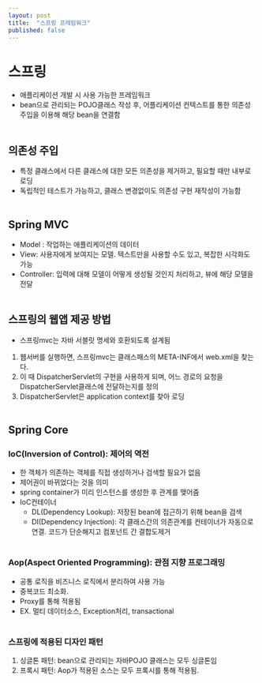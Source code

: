 ```yaml
---
layout: post
title:  "스프링 프레임워크"
published: false
---
```


# 스프링
- 애플리케이션 개발 시 사용 가능한 프레임워크
- bean으로 관리되는 POJO클래스 작성 후, 어플리케이션 컨텍스트를 통한 의존성 주입을 이용해 해당 bean을 연결함
<br/><br/>
    


## 의존성 주입
- 특정 클래스에서 다른 클래스에 대한 모든 의존성을 제거하고, 필요할 때만 내부로 로딩
- 독립적인 테스트가 가능하고, 클래스 변경없이도 의존성 구현 재작성이 가능함
<br/><br/>


## Spring MVC
- Model : 작업하는 애플리케이션의 데이터
- View: 사용자에게 보여지는 모델. 텍스트만을 사용할 수도 있고, 복잡한 시각화도 가능
- Controller: 입력에 대해 모델이 어떻게 생성될 것인지 처리하고, 뷰에 해당 모델을 전달
<br/><br/>
  

## 스프링의 웹앱 제공 방법
- 스프링mvc는 자바 서블릿 명세와 호환되도록 설계됨
1. 웹서버를 실행하면, 스프링mvc는 클래스패스의 META-INF에서 web.xml을 찾는다.
2. 이 때 DispatcherServlet의 구현을 사용하게 되며, 어느 경로의 요청을 DispatcherServlet클래스에 전달하는지를 정의
3. DispatcherServlet은 application context를 찾아 로딩
<br/><br/>
   

## Spring Core
### IoC(Inversion of Control): 제어의 역전
- 한 객체가 의존하는 객체를 직접 생성하거나 검색할 필요가 없음
- 제어권이 바뀌었다는 것을 의미
- spring container가 미리 인스턴스를 생성한 후 관계를 맺어줌
- IoC컨테이너
    - DL(Dependency Lookup): 저장된 bean에 접근하기 위해 bean을 검색
    - DI(Dependency Injection): 각 클래스간의 의존관계를 컨테이너가 자동으로 연결. 코드가 단순해지고 컴포넌트 간 결합도제거
<br/><br/>


### Aop(Aspect Oriented Programming): 관점 지향 프로그래밍
- 공통 로직을 비즈니스 로직에서 분리하여 사용 가능
- 중복코드 최소화.
- Proxy를 통해 적용됨
- EX. 멀티 데이터소스, Exception처리, transactional
<br/><br/>
  

### 스프링에 적용된 디자인 패턴
1. 싱글톤 패턴: bean으로 관리되는 자바POJO 클래스는 모두 싱글톤임
2. 프록시 패턴: Aop가 적용된 소스는 모두 프록시를 통해 적용됨.
